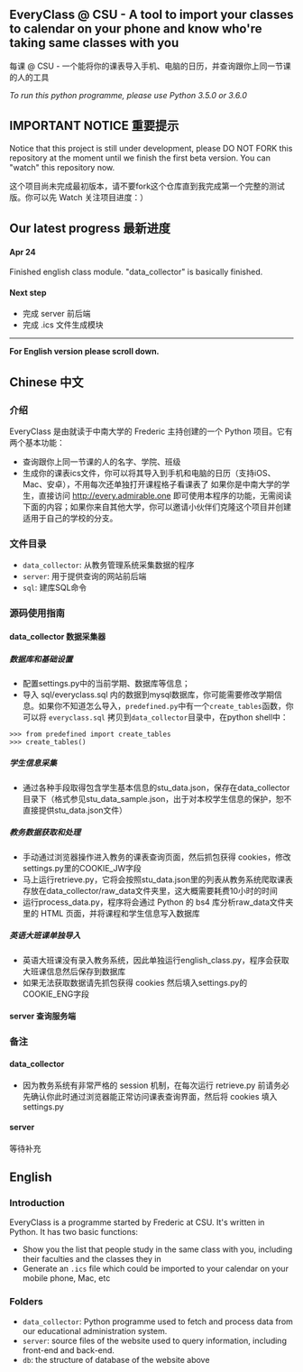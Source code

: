 ## EveryClass @ CSU - A tool to import your classes to calendar on your phone and know who're taking same classes with you
每课 @ CSU - 一个能将你的课表导入手机、电脑的日历，并查询跟你上同一节课的人的工具

*To run this python programme, please use Python 3.5.0 or 3.6.0*


## IMPORTANT NOTICE 重要提示

Notice that this project is still under development, please DO NOT FORK this repository at the moment until we finish the first beta version. You can "watch" this repository now.

这个项目尚未完成最初版本，请不要fork这个仓库直到我完成第一个完整的测试版。你可以先 Watch 关注项目进度：）

## Our latest progress 最新进度

#### Apr 24
Finished english class module. "data_collector" is basically finished. 

#### Next step
- 完成 server 前后端
- 完成 .ics 文件生成模块

----
**For English version please scroll down.**


## Chinese 中文

### 介绍
EveryClass 是由就读于中南大学的 Frederic 主持创建的一个 Python 项目。它有两个基本功能：
- 查询跟你上同一节课的人的名字、学院、班级
- 生成你的课表ics文件，你可以将其导入到手机和电脑的日历（支持iOS、Mac、安卓），不用每次还单独打开课程格子看课表了
如果你是中南大学的学生，直接访问 http://every.admirable.one 即可使用本程序的功能，无需阅读下面的内容；如果你来自其他大学，你可以邀请小伙伴们克隆这个项目并创建适用于自己的学校的分支。

### 文件目录
- `data_collector`: 从教务管理系统采集数据的程序
- `server`: 用于提供查询的网站前后端
- `sql`: 建库SQL命令


### 源码使用指南

#### data_collector 数据采集器


##### 数据库和基础设置
- 配置settings.py中的当前学期、数据库等信息；
- 导入 sql/everyclass.sql 内的数据到mysql数据库，你可能需要修改学期信息。如果你不知道怎么导入，`predefined.py`中有一个`create_tables`函数，你可以将 `everyclass.sql` 拷贝到`data_collector`目录中，在python shell中：
```
>>> from predefined import create_tables
>>> create_tables()
```

##### 学生信息采集
- 通过各种手段取得包含学生基本信息的stu_data.json，保存在data_collector目录下（格式参见stu_data_sample.json，出于对本校学生信息的保护，恕不直接提供stu_data.json文件）

##### 教务数据获取和处理
- 手动通过浏览器操作进入教务的课表查询页面，然后抓包获得 cookies，修改settings.py里的COOKIE_JW字段
- 马上运行retrieve.py，它将会按照stu_data.json里的列表从教务系统爬取课表存放在data_collector/raw_data文件夹里，这大概需要耗费10小时的时间
- 运行process_data.py，程序将会通过 Python 的 bs4 库分析raw_data文件夹里的 HTML 页面，并将课程和学生信息写入数据库

##### 英语大班课单独导入
- 英语大班课没有录入教务系统，因此单独运行english_class.py，程序会获取大班课信息然后保存到数据库
- 如果无法获取数据请先抓包获得 cookies 然后填入settings.py的COOKIE_ENG字段


#### server 查询服务端



### 备注

#### data_collector
- 因为教务系统有非常严格的 session 机制，在每次运行 retrieve.py 前请务必先确认你此时通过浏览器能正常访问课表查询界面，然后将 cookies 填入settings.py

#### server
等待补充


## English

### Introduction
EveryClass is a programme started by Frederic at CSU. It's written in Python. It has two basic functions:
- Show you the list that people study in the same class with you, including their faculties and the classes they in
- Generate an `.ics` file which could be imported to your calendar on your mobile phone, Mac, etc


### Folders
- `data_collector`: Python programme used to fetch and process data from our educational administration system.
- `server`: source files of the website used to query information, including front-end and back-end.
- `db`: the structure of database of the website above
